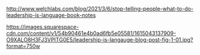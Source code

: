 http://www.welchlabs.com/blog/2021/3/6/stop-telling-people-what-to-do-leadership-is-language-book-notes

https://images.squarespace-cdn.com/content/v1/54b90461e4b0ad6fb5e05581/1615043137909-O9XALO8H3FJ3VPITG0E5/leadership-is-langauge-blog-post-fig-1-01.jpg?format=750w
